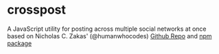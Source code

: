 # crosspost
A JavaScript utility for posting across multiple social networks at once based on Nicholas C. Zakas' (@humanwhocodes) [Github Repo](https://github.com/humanwhocodes/crosspost) and [npm package](https://www.npmjs.com/package/@humanwhocodes/crosspost)